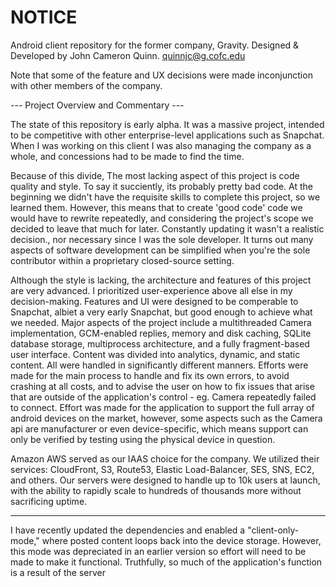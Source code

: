 # NOTICE #

Android client repository for the former company, Gravity. Designed & Developed by John Cameron Quinn. quinnjc@g.cofc.edu

Note that some of the feature and UX decisions were made inconjunction with other members of the company.

--- Project Overview and Commentary --- 

  The state of this repository is early alpha. It was a massive project, intended to be competitive with other enterprise-level applications such as Snapchat. When I was working on this client I was also managing the company as a whole, and concessions had to be made to find the time.
  
   Because of this divide, The most lacking aspect of this project is code quality and style. To say it succiently, its probably pretty bad code. At the beginning we didn't have the requisite skills to complete this project, so we learned them. However, this means that to create 'good code' code we would have to rewrite repeatedly, and considering the project's scope we decided to leave that much for later. Constantly updating it wasn't a realistic decision., nor necessary since I was the sole developer. It turns out many aspects of software development can be simplified when you're the sole contributor within a proprietary closed-source setting.
 
  Although the style is lacking, the architecture and features of this project are very advanced. I prioritized user-experience above all else in my decision-making. Features and UI were designed to be comperable to Snapchat, albiet a very early Snapchat, but good enough to achieve what we needed. Major aspects of the project include a multithreaded Camera implementation, GCM-enabled replies, memory and disk caching, SQLite database storage, multiprocess architecture, and a fully fragment-based user interface. Content was divided into analytics, dynamic, and static content. All were handled in significantly different manners. Efforts were made for the main process to handle and fix its own errors, to avoid crashing at all costs, and to advise the user on how to fix issues that arise that are outside of the application's control - eg. Camera repeatedly failed to connect. Effort was made for the application to support the full array of android devices on the market, however, some aspects such as the Camera api are manufacturer or even device-specific, which means support can only be verified by testing using the physical device in question. 
  
  Amazon AWS served as our IAAS choice for the company. We utilized their services: CloudFront, S3, Route53, Elastic Load-Balancer, SES, SNS, EC2, and others. Our servers were designed to handle up to 10k users at launch, with the ability to rapidly scale to hundreds of thousands more without sacrificing uptime. 

----

I have recently updated the dependencies and enabled a "client-only-mode," where posted content loops back into the device storage. However, this mode was depreciated in an earlier version so effort will need to be made to make it functional. Truthfully, so much of the application's function is a result of the server 
